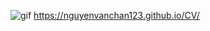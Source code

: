  ![gif](https://github.com//J2TEAM/J2TEAM/raw/main/dino.gif)
 <https://nguyenvanchan123.github.io/CV/>
 
